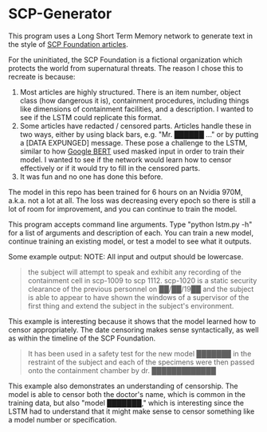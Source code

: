 ﻿# SCP-Generator

This program uses a Long Short Term Memory network to generate text in the style of [SCP Foundation articles](http://scp-wiki.wikidot.com/). 

For the uninitiated, the SCP Foundation is a fictional organization which protects the world from supernatural threats. The reason I chose this to recreate is because:
1. Most articles are highly structured. There is an item number, object class (how dangerous it is), containment procedures, including things like dimensions of containment facilities, and a description. I wanted to see if the LSTM could replicate this format.
2. Some articles have redacted / censored parts. Articles handle these in two ways, either by using black bars, e.g. "Mr. ██████ ..." or by putting a [DATA EXPUNGED] message. These pose a challenge to the LSTM, similar to how [Google BERT](github.com/google-research/bert) used masked input in order to train their model. I wanted to see if the network would learn how to censor effectively or if it would try to fill in the censored parts.
3. It was fun and no one has done this before.

The model in this repo has been trained for 6 hours on an Nvidia 970M, a.k.a. not a lot at all. The loss was decreasing every epoch so there is still a lot of room for improvement, and you can continue to train the model. 

This program accepts command line arguments. Type "python lstm.py -h" for a list of arguments and description of each. You can train a new model, continue training an existing model, or test a model to see what it outputs. 

Some example output:
NOTE: All input and output should be lowercase.

>the subject will attempt to speak and exhibit any recording of the containment cell in scp-1009 to scp 1112. scp-1020 is a static security clearance of the previous personnel on ██/██/19██ and the subject is able to appear to have shown the windows of a supervisor of the first thing and extend the subject in the subject's environment. 

This example is interesting because it shows that the model learned how to censor appropriately. The date censoring makes sense syntactically, as well as within the timeline of the SCP Foundation.

> It has been used in a safety test for the new model ███████ in the restraint of the subject and each of the specimens were then passed onto the containment chamber by dr. █████████████

This example also demonstrates an understanding of censorship. The model is able to censor both the doctor's name, which is common in the training data, but also "model ███████," which is interesting since the LSTM had to understand that it might make sense to censor something like a model number or specification. 

